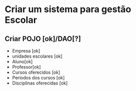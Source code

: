 # Criar um sistema para gestão Escolar

## Criar POJO [ok]/DAO[?]

- Empresa [ok]
- unidades escolares [ok]
- Aluno[ok]
- Professor[ok]
- Cursos oferecidos [ok]
- Períodos dos cursos [ok]
- Disciplinas oferecidas [ok]

